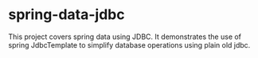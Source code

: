 # spring-data-jdbc
This project covers spring data using JDBC. It demonstrates the use of spring JdbcTemplate to simplify database operations using plain old jdbc.
